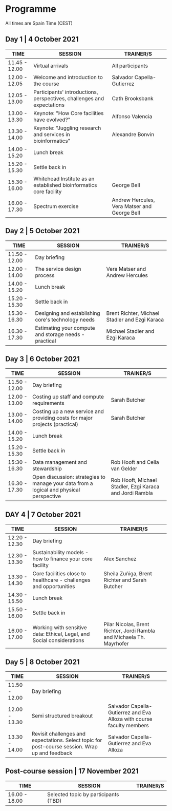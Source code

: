 # Programme


All times are Spain Time (CEST)

## Day 1 | 4 October 2021

| TIME                | SESSION                                                                                         | TRAINER/S                                                             |
|---------------------|-------------------------------------------------------------------------------------------------|-----------------------------------------------------------------------|
| 11.45 - 12.00       | Virtual arrivals                                                                                | All participants                                                      |
| 12.00 - 12.05       | Welcome and introduction to the course                                                          | Salvador Capella-Gutierrez                                            |
| 12.05 - 13.00       | Participants' introductions, perspectives, challenges and expectations                          | Cath Brooksbank                                                       |
| 13.00 - 13.30       | Keynote: "How Core facilities have evolved?"                                                    | Alfonso Valencia                                                      |
| 13.30 - 14.00       | Keynote: "Juggling research and services in bioinformatics"                                     | Alexandre Bonvin                                                      |
| 14.00 - 15.20       | Lunch break                                                                                     |                                                                       |
| 15.20 - 15.30       | Settle back in                                                                                  |                                                                       |
| 15.30 - 16.00       | Whitehead Institute as an established bioinformatics core facility                              | George Bell                                                           |
| 16.00 - 17.30       | Spectrum exercise                                                                               | Andrew Hercules, Vera Matser and George Bell                          |


## Day 2 | 5 October 2021

| TIME                | SESSION                                                                                         | TRAINER/S                                                             |
|---------------------|-------------------------------------------------------------------------------------------------|-----------------------------------------------------------------------|
| 11.50 - 12.00       | Day briefing                                                                                    |                                                                       |
| 12.00 - 14.00       | The service design process                                                                      | Vera Matser and Andrew Hercules                                       |
| 14.00 - 15.20       | Lunch break                                                                                     |                                                                       |
| 15.20 - 15.30       | Settle back in                                                                                  |                                                                       |
| 15.30 - 16.30       | Designing and establishing core's technology needs                                              | Brent Richter, Michael Stadler and Ezgi Karaca                        |
| 16.30 - 17.30       | Estimating your compute and storage needs - practical                                           | Michael Stadler and Ezgi Karaca                                       |


## Day 3 | 6 October 2021

| TIME                | SESSION                                                                                         | TRAINER/S                                                             |
|---------------------|-------------------------------------------------------------------------------------------------|-----------------------------------------------------------------------|
| 11.50 - 12.00       | Day briefing                                                                                    |                                                                       |
| 12.00 - 13.00       | Costing up staff and compute requirements                                                       | Sarah Butcher                                                         |
| 13.00 - 14.00       | Costing up a new service and providing costs for major projects (practical)                     | Sarah Butcher                                                         |
| 14.00 - 15.20       | Lunch break                                                                                     |                                                                       |
| 15.20 - 15.30       | Settle back in                                                                                  |                                                                       |
| 15:30 - 16.30       | Data management and stewardship                                                                 | Rob Hooft and Celia van Gelder                                        |
| 16.30 - 17.30       | Open discussion: strategies to manage your data from a logical and physical perspective         | Rob Hooft, Michael Stadler, Ezgi Karaca and Jordi Rambla              |


## DAY 4 | 7 October 2021

| TIME                | SESSION                                                                                         | TRAINER/S                                                             |
|---------------------|-------------------------------------------------------------------------------------------------|-----------------------------------------------------------------------|
| 12.20 - 12.30       | Day briefing                                                                                    |                                                                       |
| 12.30 - 13.30       | Sustainability models - how to finance your core facility                                       | Alex Sanchez                                                          |
| 13.30 - 14.30       | Core facilities close to healthcare - challenges and opportunities                              | Sheila Zuñiga, Brent Richter and Sarah Butcher                        |
| 14.30 - 15.50       | Lunch break                                                                                     |                                                                       |
| 15.50 - 16.00       | Settle back in                                                                                  |                                                                       |
| 16.00 - 17.00       | Working with sensitive data: Ethical, Legal, and Social considerations                          | Pilar Nicolas, Brent Richter, Jordi Rambla and Michaela Th. Mayrhofer |


## Day 5 | 8 October 2021

| TIME                | SESSION                                                                                         | TRAINER/S                                                             |
|---------------------|-------------------------------------------------------------------------------------------------|-----------------------------------------------------------------------|
| 11.50 - 12.00       | Day briefing                                                                                    |                                                                       |
| 12.00 - 13.30       | Semi structured breakout                                                                        | Salvador Capella-Gutierrez and Eva Alloza with course faculty members |
| 13.30 - 14.00       | Revisit challenges and expectations. Select topic for post-course session. Wrap up and feedback | Salvador Capella-Gutierrez and Eva Alloza                             |


## Post-course session | 17 November 2021

| TIME                | SESSION                                                                                         | TRAINER/S                                                             |
|---------------------|-------------------------------------------------------------------------------------------------|-----------------------------------------------------------------------|
| 16.00 - 18.00       | Selected topic by participants (TBD)                                                            |                                                                       |
